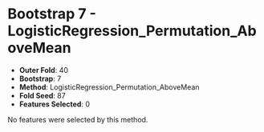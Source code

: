 # Bootstrap 7 - LogisticRegression_Permutation_AboveMean

- **Outer Fold**: 40
- **Bootstrap**: 7
- **Method**: LogisticRegression_Permutation_AboveMean
- **Fold Seed**: 87
- **Features Selected**: 0

No features were selected by this method.

